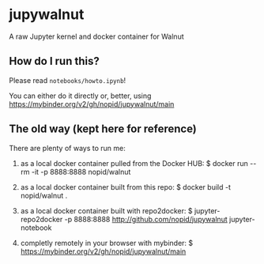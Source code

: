 # jupywalnut
A raw Jupyter kernel and docker container for Walnut

## How do I run this?

Please read `notebooks/howto.ipynb`!

You can either do it directly or, better, using 
https://mybinder.org/v2/gh/nopid/jupywalnut/main


## The old way (kept here for reference)

There are plenty of ways to run me:
 1. as a local docker container pulled from the Docker HUB:
    $ docker run --rm -it -p 8888:8888 nopid/walnut

 2. as a local docker container built from this repo:
    $ docker build -t nopid/walnut .

 3. as a local docker container built with repo2docker:
    $ jupyter-repo2docker -p 8888:8888 http://github.com/nopid/jupywalnut jupyter-notebook

 4. completly remotely in your browser with mybinder:
    $ https://mybinder.org/v2/gh/nopid/jupywalnut/main
